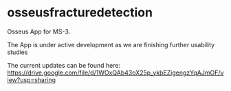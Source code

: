 # osseusfracturedetection

Osseus App for MS-3.



The App is under active development as we are finishing further usability studies

The current updates can be found here: https://drive.google.com/file/d/1WOxQAb43oX25p_ykbEZigengzYqAJmOF/view?usp=sharing


